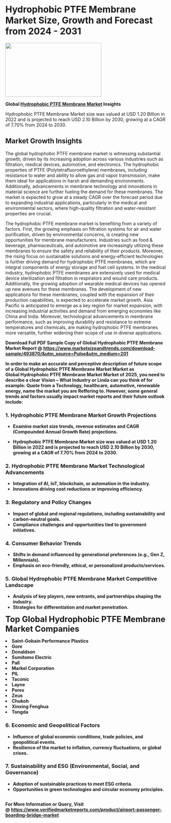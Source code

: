 <H1>Hydrophobic PTFE Membrane Market Size, Growth and Forecast from 2024 - 2031</H1><img class="aligncenter size-medium wp-image-584254" src="https://thirdeyenews.in/wp-content/uploads/2024/09/Global-Market-Research-300x168.jpeg" alt="" width="300" height="168" /><p><strong>Global&nbsp;<a href="https://www.marketsizeandtrends.com/download-sample/493870/&amp;utm_source=Pulse&amp;utm_medium=201">Hydrophobic PTFE Membrane Market</a> Insights</strong></p><p>Hydrophobic PTFE Membrane Market size was valued at USD 1.20 Billion in 2022 and is projected to reach USD 2.10 Billion by 2030, growing at a CAGR of 7.70% from 2024 to 2030.</p><p><h2>Market Growth Insights</h2> <p>The global hydrophobic PTFE membrane market is witnessing substantial growth, driven by its increasing adoption across various industries such as filtration, medical devices, automotive, and electronics. The hydrophobic properties of PTFE (Polytetrafluoroethylene) membranes, including resistance to water and ability to allow gas and vapor transmission, make them ideal for applications in harsh and demanding environments. Additionally, advancements in membrane technology and innovations in material science are further fueling the demand for these membranes. The market is expected to grow at a steady CAGR over the forecast period due to expanding industrial applications, particularly in the medical and environmental sectors, where high-quality filtration and water-resistant properties are crucial. <strong></strong> <p>The hydrophobic PTFE membrane market is benefiting from a variety of factors. First, the growing emphasis on filtration systems for air and water purification, driven by environmental concerns, is creating new opportunities for membrane manufacturers. Industries such as food & beverage, pharmaceuticals, and automotive are increasingly utilizing these membranes to ensure the safety and reliability of their products. Moreover, the rising focus on sustainable solutions and energy-efficient technologies is further driving demand for hydrophobic PTFE membranes, which are integral components of energy storage and fuel cell systems. In the medical industry, hydrophobic PTFE membranes are extensively used for medical device sterilization and filtration in respirators and wound care products. Additionally, the growing adoption of wearable medical devices has opened up new avenues for these membranes. The development of new applications for these membranes, coupled with the expansion of their production capabilities, is expected to accelerate market growth. Asia Pacific is anticipated to emerge as a key region for market expansion, with increasing industrial activities and demand from emerging economies like China and India. Moreover, technological advancements in membrane performance, such as improving durability and resistance to extreme temperatures and chemicals, are making hydrophobic PTFE membranes more versatile, further widening their scope of use in diverse applications. <strong></p><p><span class=""><strong>Download Full PDF Sample Copy of Global Hydrophobic PTFE Membrane Market Report</strong> @ <a href="https://www.marketsizeandtrends.com/download-sample/493870/&amp;utm_source=Pulse&amp;utm_medium=201" target="_blank">https://www.marketsizeandtrends.com/download-sample/493870/&amp;utm_source=Pulse&amp;utm_medium=201</a></span></p><p>In order to make an accurate and perceptive description of future scope of a Global&nbsp;Hydrophobic PTFE Membrane Market Market as Global&nbsp;Hydrophobic PTFE Membrane Market Market of 2025, you need to describe a clear Vision &ndash; What Industry or Linda can you think of for example: Quote from a Technology, healthcare, automotive, renewable energy, name the market you are Reffering to. However, some general trends and factors usually impact market reports and their future outlook include:</p><h3>1.&nbsp;<strong>Hydrophobic PTFE Membrane Market Growth Projections</strong></h3><ul><li>Examine market size trends, revenue estimates and CAGR (Compounded Annual Growth Rate) projections.</li><li><p>Hydrophobic PTFE Membrane Market size was valued at USD 1.20 Billion in 2022 and is projected to reach USD 2.10 Billion by 2030, growing at a CAGR of 7.70% from 2024 to 2030.</p></li></ul><h3>2.&nbsp;<strong>Hydrophobic PTFE Membrane Market Technological Advancements</strong></h3><ul><li>Integration of AI, IoT, blockchain, or automation in the industry.</li><li>Innovations driving cost reductions or improving efficiency.</li></ul><h3>3.&nbsp;<strong>Regulatory and Policy Changes</strong></h3><ul><li>Impact of global and regional regulations, including sustainability and carbon-neutral goals.</li><li>Compliance challenges and opportunities tied to government initiatives.</li></ul><h3>4.&nbsp;<strong>Consumer Behavior Trends</strong></h3><ul><li>Shifts in demand influenced by generational preferences (e.g., Gen Z, Millennials).</li><li>Emphasis on eco-friendly, ethical, or personalized products/services.</li></ul><h3>5.&nbsp;<strong>Global Hydrophobic PTFE Membrane Market Competitive Landscape</strong></h3><ul><li>Analysis of key players, new entrants, and partnerships shaping the industry.</li><li>Strategies for differentiation and market penetration.</li></ul><p data-pm-slice="1 1 []"><span style="color: inherit; font-family: inherit; font-size: 25px;">Top Global Hydrophobic PTFE Membrane Market Companies</span></p><div class="" data-test-id=""><p><li>Saint-Gobain Performance Plastics</li><li> Gore</li><li> Donaldson</li><li> Sumitomo Electric</li><li> Pall</li><li> Markel Corporation</li><li> PIL</li><li> Taconic</li><li> Layne</li><li> Porex</li><li> Zeus</li><li> Chukoh</li><li> Xinxing Fenghua</li><li> Tongda</li></p></div><h3>6.&nbsp;<strong>Economic and Geopolitical Factors</strong></h3><ul><li>Influence of global economic conditions, trade policies, and geopolitical events.</li><li>Resilience of the market to inflation, currency fluctuations, or global crises.</li></ul><h3>7.&nbsp;<strong>Sustainability and ESG (Environmental, Social, and Governance)</strong></h3><ul><li>Adoption of sustainable practices to meet ESG criteria.</li><li>Opportunities in green technologies and circular economy principles.</li></ul><h2><strong style="font-size: 14px;">For More Information or Query, Visit @&nbsp;</strong><a style="background-color: #ffffff; font-size: 14px;" href="https://www.marketsizeandtrends.com/report/hydrophobic-ptfe-membrane-market/" target="_blank">https://www.verifiedmarketreports.com/product/airport-passenger-boarding-bridge-market</a></h2>
